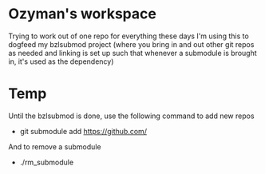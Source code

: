 # Ozyman's workspace
Trying to work out of one repo for everything these days
I'm using this to dogfeed my bzlsubmod project (where you bring in and out other git repos as needed and linking is set up such that whenever a submodule
is brought in, it's used as the dependency)

# Temp

Until the bzlsubmod is done, use the following command to add new repos
- git submodule add https://github.com/<my repo>

And to remove a submodule
- ./rm_submodule <my repo>

